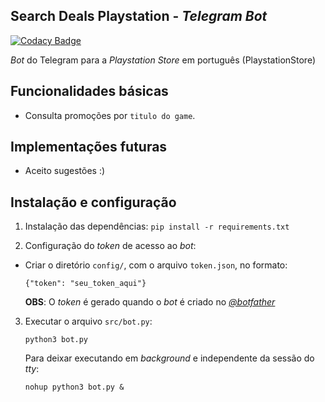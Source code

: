 ## Search Deals Playstation - *Telegram Bot*

[![Codacy Badge](https://api.codacy.com/project/badge/Grade/99dd3531239e4be980fc271c23429312)](https://app.codacy.com/app/thiagormagalhaes/search-deals-playstation-telegram-bot?utm_source=github.com&utm_medium=referral&utm_content=thiagormagalhaes/search-deals-playstation-telegram-bot&utm_campaign=Badge_Grade_Dashboard)

*Bot* do Telegram para a *Playstation Store* em português (PlaystationStore)

## Funcionalidades básicas
*    Consulta promoções por `titulo do game`.

## Implementações futuras
*    Aceito sugestões :)

## Instalação e configuração
1.  Instalação das dependências:
`pip install -r requirements.txt`

2.  Configuração do *token* de acesso ao *bot*:
  *   Criar o diretório `config/`, com o arquivo `token.json`, no formato:

      `{"token": "seu_token_aqui"}`

      **OBS**: O *token* é gerado quando o *bot* é criado no [*@botfather*](https://telegram.me/BotFather)
      
3.  Executar o arquivo `src/bot.py`:

     `python3 bot.py`

     Para deixar executando em *background* e independente da sessão do *tty*:

     `nohup python3 bot.py &`
